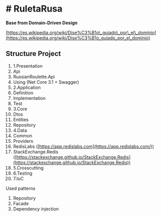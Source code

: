 # # RuletaRusa

**Base from Domain-Driven Design**

[https://es.wikipedia.org/wiki/Dise%C3%B1o\_guiado\_por\_el\_dominio](https://es.wikipedia.org/wiki/Dise%C3%B1o_guiado_por_el_dominio)

## Structure Project

1. 1.Presentation
  1. Api
  2. RussianRoulette.Api
  3. Using (Net Core 3.1 + Swagger)
2. 2.Application
  1. Definition
  2. Implementation
  3. Test
3. 3.Core
  1. Dtos
  2. Entities
  3. Repository
4. 4.Data
  1. Common
  2. Providers
  3. RedisLabs ([https://app.redislabs.com](https://app.redislabs.com/))
  4. StackExchange.Redis ([https://stackexchange.github.io/StackExchange.Redis](https://stackexchange.github.io/StackExchange.Redis))
5. 5.Crosscutting
6. 6.Testing
7. 7.IoC

Used patterns

1. Repository
2. Facade
3. Dependency injection